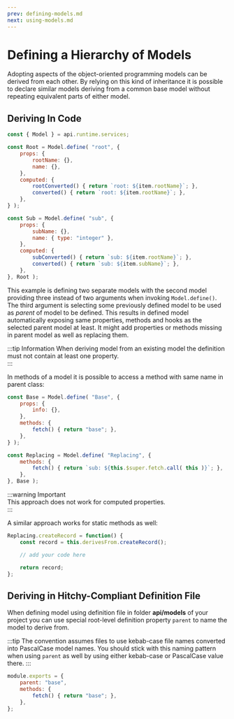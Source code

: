 ```yaml
---
prev: defining-models.md
next: using-models.md
---
```


# Defining a Hierarchy of Models

Adopting aspects of the object-oriented programming models can be derived from each other. By relying on this kind of inheritance it is possible to declare similar models deriving from a common base model without repeating equivalent parts of either model.

## Deriving In Code

```javascript
const { Model } = api.runtime.services;

const Root = Model.define( "root", {
    props: {
        rootName: {},
        name: {},
    },
    computed: {
        rootConverted() { return `root: ${item.rootName}`; },
        converted() { return `root: ${item.rootName}`; },
    },
} );

const Sub = Model.define( "sub", {
    props: {
        subName: {},
        name: { type: "integer" },
    },
    computed: {
        subConverted() { return `sub: ${item.rootName}`; },
        converted() { return `sub: ${item.subName}`; },
    },
}, Root );
```

This example is defining two separate models with the second model providing three instead of two arguments when invoking `Model.define()`. The third argument is selecting some previously defined model to be used as _parent_ of model to be defined. This results in defined model automatically exposing same properties, methods and hooks as the selected parent model at least. It might add properties or methods missing in parent model as well as replacing them.

:::tip Information
When deriving model from an existing model the definition must not contain at least one property.  
:::

In methods of a model it is possible to access a method with same name in parent class:

```javascript
const Base = Model.define( "Base", {
    props: {
        info: {},
    },
    methods: {
        fetch() { return "base"; },
    },
} );

const Replacing = Model.define( "Replacing", {
    methods: {
        fetch() { return `sub: ${this.$super.fetch.call( this )}`; },
    },
}, Base );
```

:::warning Important  
This approach does not work for computed properties.  
:::

A similar approach works for static methods as well:

```javascript
Replacing.createRecord = function() {
	const record = this.derivesFrom.createRecord();

    // add your code here

    return record;
};
```

## Deriving in Hitchy-Compliant Definition File

When defining model using definition file in folder **api/models** of your project you can use special root-level definition property `parent` to name the model to derive from. 

:::tip
The convention assumes files to use kebab-case file names converted into PascalCase model names. You should stick with this naming pattern when using `parent` as well by using either kebab-case or PascalCase value there.
:::

```javascript
module.exports = {
    parent: "base",
    methods: {
        fetch() { return "base"; },
    },
};
```
